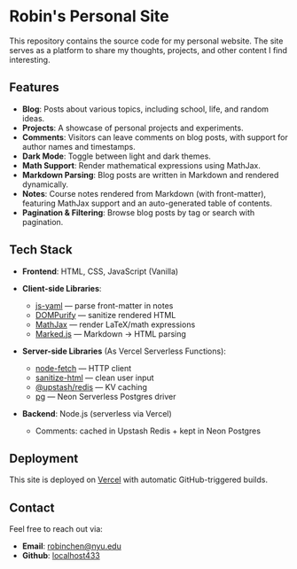 # Robin's Personal Site

This repository contains the source code for my personal website. The site serves as a platform to share my thoughts, projects, and other content I find interesting.

## Features

- **Blog**: Posts about various topics, including school, life, and random ideas.
- **Projects**: A showcase of personal projects and experiments.
- **Comments**: Visitors can leave comments on blog posts, with support for author names and timestamps.
- **Dark Mode**: Toggle between light and dark themes.
- **Math Support**: Render mathematical expressions using MathJax.
- **Markdown Parsing**: Blog posts are written in Markdown and rendered dynamically.
- **Notes**: Course notes rendered from Markdown (with front-matter), featuring MathJax support and an auto-generated table of contents.
- **Pagination & Filtering**: Browse blog posts by tag or search with pagination.

## Tech Stack

- **Frontend**: HTML, CSS, JavaScript (Vanilla)
- **Client-side Libraries**:
  - [js-yaml](https://github.com/nodeca/js-yaml) — parse front-matter in notes  
  - [DOMPurify](https://github.com/cure53/DOMPurify) — sanitize rendered HTML  
  - [MathJax](https://www.mathjax.org/) — render LaTeX/math expressions  
  - [Marked.js](https://github.com/markedjs/marked) — Markdown -> HTML parsing  

- **Server-side Libraries** (As Vercel Serverless Functions):
  - [node-fetch](https://github.com/node-fetch/node-fetch) — HTTP client  
  - [sanitize-html](https://github.com/apostrophecms/sanitize-html) — clean user input  
  - [@upstash/redis](https://github.com/upstash/upstash-redis) — KV caching  
  - [pg](https://github.com/brianc/node-postgres) — Neon Serverless Postgres driver
- **Backend**: Node.js (serverless via Vercel)
  - Comments: cached in Upstash Redis + kept in Neon Postgres

## Deployment

This site is deployed on [Vercel](https://vercel.com/) with automatic GitHub-triggered builds.  

## Contact

Feel free to reach out via:

- **Email**: robinchen@nyu.edu
- **Github**: [localhost433](https://github.com/localhost433)

